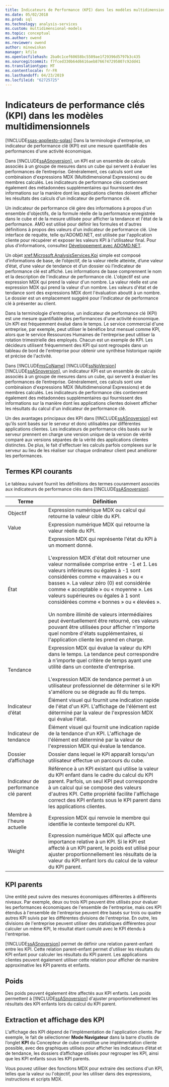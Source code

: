 ```yaml
---
title: Indicateurs de Performance (KPI) dans les modèles multidimensionnels clés | Microsoft Docs
ms.date: 05/02/2018
ms.prod: sql
ms.technology: analysis-services
ms.custom: multidimensional-models
ms.topic: conceptual
ms.author: owend
ms.reviewer: owend
author: minewiskan
manager: kfile
ms.openlocfilehash: 2ba0c1cef60658bc5509ae1f29396d5797b3c435
ms.sourcegitcommit: f7fced330b64d6616aeb8766747295807c92dd41
ms.translationtype: MT
ms.contentlocale: fr-FR
ms.lasthandoff: 04/23/2019
ms.locfileid: "62725725"
---
```

# <a name="key-performance-indicators-kpis-in-multidimensional-models"></a>Indicateurs de performance clés (KPI) dans les modèles multidimensionnels
[!INCLUDE[ssas-appliesto-sqlas](../../includes/ssas-appliesto-sqlas.md)]
  Dans la terminologie d'entreprise, un indicateur de performance clé (KPI) est une mesure quantifiable des performances d'une activité économique.  
  
 Dans [!INCLUDE[ssASnoversion](../../includes/ssasnoversion-md.md)], un KPI est un ensemble de calculs associés à un groupe de mesures dans un cube qui servent à évaluer les performances de l’entreprise. Généralement, ces calculs sont une combinaison d'expressions MDX (Multidimensional Expressions) ou de membres calculés. Les indicateurs de performance clés contiennent également des métadonnées supplémentaires qui fournissent des informations sur la manière dont les applications clientes doivent afficher les résultats des calculs d'un indicateur de performance clé.  
  
 Un indicateur de performance clé gère des informations à propos d'un ensemble d'objectifs, de la formule réelle de la performance enregistrée dans le cube et de la mesure utilisée pour afficher la tendance et l'état de la performance. AMO est utilisé pour définir les formules et d'autres définitions à propos des valeurs d'un indicateur de performance clé. Une interface de requête, telle qu'ADOMD.NET, est utilisée par l'application cliente pour récupérer et exposer les valeurs KPI à l'utilisateur final. Pour plus d’informations, consultez [Développement avec ADOMD.NET](https://docs.microsoft.com/bi-reference/adomd/developing-with-adomd-net).  
  
 Un objet <xref:Microsoft.AnalysisServices.Kpi> simple est composé d’informations de base, de l’objectif, de la valeur réelle atteinte, d’une valeur d’état, d’une valeur de tendance et d’un dossier où l’indicateur de performance clé est affiché. Les informations de base comprennent le nom et la description de l'indicateur de performance clé. L'objectif est une expression MDX qui prend la valeur d'un nombre. La valeur réelle est une expression MDX qui prend la valeur d'un nombre. Les valeurs d'état et de tendance sont des expressions MDX dont l'évaluation aboutit à un nombre. Le dossier est un emplacement suggéré pour l'indicateur de performance clé à présenter au client.  
  
 Dans la terminologie d'entreprise, un indicateur de performance clé (KPI) est une mesure quantifiable des performances d'une activité économique. Un KPI est fréquemment évalué dans le temps. Le service commercial d'une entreprise, par exemple, peut utiliser le bénéfice brut mensuel comme KPI, alors que le service Ressources Humaines de l'entreprise peut utiliser la rotation trimestrielle des employés. Chacun est un exemple de KPI. Les décideurs utilisent fréquemment des KPI qui sont regroupés dans un tableau de bord de l'entreprise pour obtenir une synthèse historique rapide et précise de l'activité.  
  
 Dans [!INCLUDE[msCoName](../../includes/msconame-md.md)] [!INCLUDE[ssNoVersion](../../includes/ssnoversion-md.md)] [!INCLUDE[ssASnoversion](../../includes/ssasnoversion-md.md)], un indicateur KPI est un ensemble de calculs associés à un groupe de mesures dans un cube, qui servent à évaluer les performances de l’entreprise. Généralement, ces calculs sont une combinaison d'expressions MDX (Multidimensional Expressions) et de membres calculés. Les indicateurs de performance clés contiennent également des métadonnées supplémentaires qui fournissent des informations sur la manière dont les applications clientes doivent afficher les résultats du calcul d'un indicateur de performance clé.  
  
 Un des avantages principaux des KPI dans [!INCLUDE[ssASnoversion](../../includes/ssasnoversion-md.md)] est qu’ils sont basés sur le serveur et donc utilisables par différentes applications clientes. Les indicateurs de performance clés basés sur le serveur prennent en charge une version unique de la version de vérité comparé aux versions séparées de la vérité des applications clientes distinctes. De plus, le fait d'effectuer les calculs parfois complexes sur le serveur au lieu de les réaliser sur chaque ordinateur client peut améliorer les performances.  
  
## <a name="common-kpi-terms"></a>Termes KPI courants  
 Le tableau suivant fournit les définitions des termes couramment associés aux indicateurs de performance clés dans [!INCLUDE[ssASnoversion](../../includes/ssasnoversion-md.md)].  
  
|Terme|Définition|  
|----------|----------------|  
|Objectif|Expression numérique MDX ou calcul qui retourne la valeur cible du KPI.|  
|Value|Expression numérique MDX qui retourne la valeur réelle du KPI.|  
|État|Expression MDX qui représente l'état du KPI à un moment donné.<br /><br /> L'expression MDX d'état doit retourner une valeur normalisée comprise entre -1 et 1. Les valeurs inférieures ou égales à -1 sont considérées comme « mauvaises » ou « basses ». La valeur zéro (0) est considérée comme « acceptable » ou « moyenne ». Les valeurs supérieures ou égales à 1 sont considérées comme « bonnes » ou « élevées ».<br /><br /> Un nombre illimité de valeurs intermédiaires peut éventuellement être retourné, ces valeurs pouvant être utilisées pour afficher n'importe quel nombre d'états supplémentaires, si l'application cliente les prend en charge.|  
|Tendance|Expression MDX qui évalue la valeur du KPI dans le temps. La tendance peut correspondre à n'importe quel critère de temps ayant une utilité dans un contexte d'entreprise.<br /><br /> L'expression MDX de tendance permet à un utilisateur professionnel de déterminer si le KPI s'améliore ou se dégrade au fil du temps.|  
|Indicateur d’état|Élément visuel qui fournit une indication rapide de l'état d'un KPI. L'affichage de l'élément est déterminé par la valeur de l'expression MDX qui évalue l'état.|  
|Indicateur de tendance|Élément visuel qui fournit une indication rapide de la tendance d'un KPI. L'affichage de l'élément est déterminé par la valeur de l'expression MDX qui évalue la tendance.|  
|Dossier d’affichage|Dossier dans lequel le KPI apparaît lorsqu'un utilisateur effectue un parcours du cube.|  
|Indicateur de performance clé parent|Référence à un KPI existant qui utilise la valeur du KPI enfant dans le cadre du calcul du KPI parent. Parfois, un seul KPI peut correspondre à un calcul qui se compose des valeurs d'autres KPI. Cette propriété facilite l'affichage correct des KPI enfants sous le KPI parent dans les applications clientes.|  
|Membre à l'heure actuelle|Expression MDX qui renvoie le membre qui identifie le contexte temporel du KPI.|  
|Weight|Expression numérique MDX qui affecte une importance relative à un KPI. Si le KPI est affecté à un KPI parent, le poids est utilisé pour ajuster proportionnellement les résultats de la valeur du KPI enfant lors du calcul de la valeur du KPI parent.|  
  
## <a name="parent-kpis"></a>KPI parents  
 Une entité peut suivre des mesures économiques différentes à différents niveaux. Par exemple, deux ou trois KPI peuvent être utilisés pour évaluer les performances économiques de l'ensemble de l'entreprise, mais ces KPI étendus à l'ensemble de l'entreprise peuvent être basés sur trois ou quatre autres KPI suivis par les différentes divisions de l'entreprise. En outre, les divisions de l'entreprise peuvent utiliser des statistiques différentes pour calculer un même KPI, le résultat étant cumulé avec le KPI étendu à l'entreprise.  
  
 [!INCLUDE[ssASnoversion](../../includes/ssasnoversion-md.md)] permet de définir une relation parent-enfant entre les KPI. Cette relation parent-enfant permet d'utiliser les résultats du KPI enfant pour calculer les résultats du KPI parent. Les applications clientes peuvent également utiliser cette relation pour afficher de manière approximative les KPI parents et enfants.  
  
## <a name="weights"></a>Poids  
 Des poids peuvent également être affectés aux KPI enfants. Les poids permettent à [!INCLUDE[ssASnoversion](../../includes/ssasnoversion-md.md)] d'ajuster proportionnellement les résultats des KPI enfants lors du calcul du KPI parent.  
  
## <a name="retrieving-and-displaying-kpis"></a>Extraction et affichage des KPI  
 L'affichage des KPI dépend de l'implémentation de l'application cliente. Par exemple, le fait de sélectionner **Mode Navigateur** dans la barre d’outils de l’onglet **KPI** du Concepteur de cube constitue une implémentation cliente possible, avec des graphiques utilisés pour afficher les indicateurs d’état et de tendance, les dossiers d’affichage utilisés pour regrouper les KPI, ainsi que les KPI enfants sous les KPI parents.  
  
 Vous pouvez utiliser des fonctions MDX pour extraire des sections d'un KPI, telles que la valeur ou l'objectif, pour les utiliser dans des expressions, instructions et scripts MDX.  
  
  
